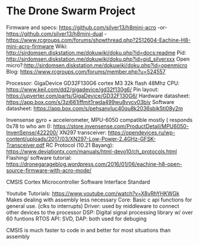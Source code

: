 # The Drone Swarm Project

Firmware and specs: https://github.com/silver13/h8mini-acro 
-or- https://github.com/silver13/h8mini-dual
       -       https://www.rcgroups.com/forums/showthread.php?2512604-Eachine-H8-mini-acro-firmware 
Wiki: http://sirdomsen.diskstation.me/dokuwiki/doku.php?id=docs:readme 
Pid: http://sirdomsen.diskstation.me/dokuwiki/doku.php?id=pid_silverxxx 
Open micro?:http://sirdomsen.diskstation.me/dokuwiki/doku.php?id=openmicro 
Blog: https://www.rcgroups.com/forums/member.php?u=524557 

Processor: GigaDevice GD32F130G6 cortex M3 32k flash 48Mhz CPU: 
https://www.keil.com/dd2/gigadevice/gd32f130g6/ 
Pin layout: https://upverter.com/parts/GigaDevice/GD32F130G6/ 
Hardware datasheet: https://app.box.com/s/3zi661iffmit1rwda499wu8vycv03biv 
Software datasheet: https://app.box.com/s/pehsanvluc40qu8k2036sbjk5ti08y2m 

Invensense gyro + accelerometer, MPU-6050 compatible mostly ( responds 0x78 to who am I): 
https://store.invensense.com/ProductDetail/MPU6050-InvenSense/422200/ 
XN297 transceiver:
https://opendevices.ru/wp-content/uploads/2017/03/XN297-Low-Power-2.4GHz-GFSK-Transceiver.pdf 
RC Protocol (10.21 Bayang): https://www.deviationtx.com/manuals/html-devo10/ch_protocols.html 
Flashing/ software tutorial: https://dronegarageblog.wordpress.com/2016/01/06/eachine-h8-open-source-firmware-with-acro-mode/ 

CMSIS
Cortex Microcontroller Software Interface Standard 


Youtube Tutorials: https://www.youtube.com/watch?v=X8vRhYHKWGk 
Makes dealing with assembly less necessary
Core: Basic c api functions for general use. (clks to interrupts)
Driver: used by middleware to connect other devices to the processor
DSP: Digital signal processing library w/ over 60 funtions
RTOS API:
SVD, DAP: both used for debuging

CMSIS is much faster to code in and better for most situations than  assembly
